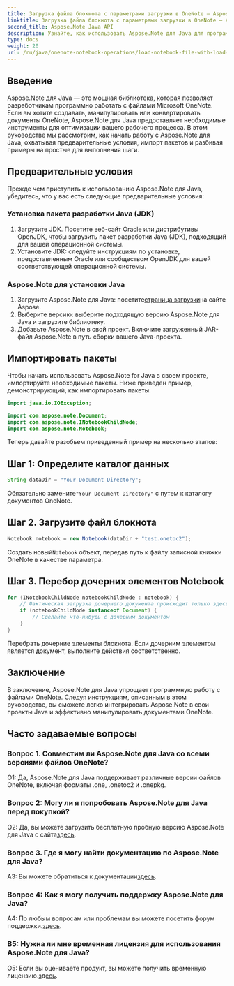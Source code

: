 ```yaml
---
title: Загрузка файла блокнота с параметрами загрузки в OneNote — Aspose.Note
linktitle: Загрузка файла блокнота с параметрами загрузки в OneNote — Aspose.Note
second_title: Aspose.Note Java API
description: Узнайте, как использовать Aspose.Note для Java для программного управления файлами OneNote. Начните работу с нашим подробным руководством прямо сейчас.
type: docs
weight: 20
url: /ru/java/onenote-notebook-operations/load-notebook-file-with-load-options/
---
```

## Введение

Aspose.Note для Java — это мощная библиотека, которая позволяет разработчикам программно работать с файлами Microsoft OneNote. Если вы хотите создавать, манипулировать или конвертировать документы OneNote, Aspose.Note для Java предоставляет необходимые инструменты для оптимизации вашего рабочего процесса. В этом руководстве мы рассмотрим, как начать работу с Aspose.Note для Java, охватывая предварительные условия, импорт пакетов и разбивая примеры на простые для выполнения шаги.

## Предварительные условия

Прежде чем приступить к использованию Aspose.Note для Java, убедитесь, что у вас есть следующие предварительные условия:

### Установка пакета разработки Java (JDK)

1. Загрузите JDK. Посетите веб-сайт Oracle или дистрибутивы OpenJDK, чтобы загрузить пакет разработки Java (JDK), подходящий для вашей операционной системы.
2. Установите JDK: следуйте инструкциям по установке, предоставленным Oracle или сообществом OpenJDK для вашей соответствующей операционной системы.

### Aspose.Note для установки Java

1.  Загрузите Aspose.Note для Java: посетите[страница загрузки](https://releases.aspose.com/note/java/)на сайте Aspose.
2. Выберите версию: выберите подходящую версию Aspose.Note для Java и загрузите библиотеку.
3. Добавьте Aspose.Note в свой проект. Включите загруженный JAR-файл Aspose.Note в путь сборки вашего Java-проекта.

## Импортировать пакеты

Чтобы начать использовать Aspose.Note for Java в своем проекте, импортируйте необходимые пакеты. Ниже приведен пример, демонстрирующий, как импортировать пакеты:

```java
import java.io.IOException;

import com.aspose.note.Document;
import com.aspose.note.INotebookChildNode;
import com.aspose.note.Notebook;
```

Теперь давайте разобьем приведенный пример на несколько этапов:

## Шаг 1: Определите каталог данных

```java
String dataDir = "Your Document Directory";
```

 Обязательно замените`"Your Document Directory"` с путем к каталогу документов OneNote.

## Шаг 2. Загрузите файл блокнота

```java
Notebook notebook = new Notebook(dataDir + "test.onetoc2");
```

 Создать новый`Notebook` объект, передав путь к файлу записной книжки OneNote в качестве параметра.

## Шаг 3. Перебор дочерних элементов Notebook

```java
for (INotebookChildNode notebookChildNode : notebook) {
    // Фактическая загрузка дочернего документа происходит только здесь.
    if (notebookChildNode instanceof Document) {
        // Сделайте что-нибудь с дочерним документом
    }
}
```

Перебрать дочерние элементы блокнота. Если дочерним элементом является документ, выполните действия соответственно.

## Заключение

В заключение, Aspose.Note для Java упрощает программную работу с файлами OneNote. Следуя инструкциям, описанным в этом руководстве, вы сможете легко интегрировать Aspose.Note в свои проекты Java и эффективно манипулировать документами OneNote.

## Часто задаваемые вопросы

### Вопрос 1. Совместим ли Aspose.Note для Java со всеми версиями файлов OneNote?

О1: Да, Aspose.Note для Java поддерживает различные версии файлов OneNote, включая форматы .one, .onetoc2 и .onepkg.

### Вопрос 2: Могу ли я попробовать Aspose.Note для Java перед покупкой?

 О2: Да, вы можете загрузить бесплатную пробную версию Aspose.Note для Java с сайта[здесь](https://releases.aspose.com/).

### Вопрос 3. Где я могу найти документацию по Aspose.Note для Java?

 A3: Вы можете обратиться к документации[здесь](https://reference.aspose.com/note/java/).

### Вопрос 4: Как я могу получить поддержку Aspose.Note для Java?

 A4: По любым вопросам или проблемам вы можете посетить форум поддержки.[здесь](https://forum.aspose.com/c/note/28).

### В5: Нужна ли мне временная лицензия для использования Aspose.Note для Java?

 О5: Если вы оцениваете продукт, вы можете получить временную лицензию.[здесь](https://purchase.aspose.com/temporary-license/).